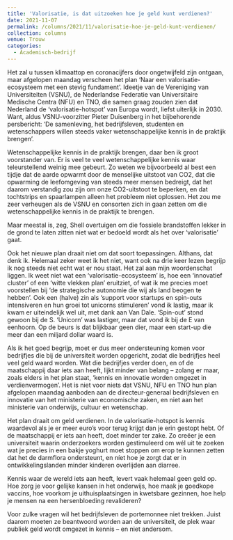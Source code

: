 ```yaml
---
title: 'Valorisatie, is dat uitzoeken hoe je geld kunt verdienen?'
date: 2021-11-07
permalink: /columns/2021/11/valorisatie-hoe-je-geld-kunt-verdienen/
collection: columns
venue: Trouw
categories:
  - Academisch-bedrijf
---
```


Het zal u tussen klimaattop en coronacijfers door ongetwijfeld zijn ontgaan, maar afgelopen maandag verscheen het plan ‘Naar een valorisatie-ecosysteem met een stevig fundament’. Ideetje van de Vereniging van Universiteiten (VSNU), de Nederlandse Federatie van Universitaire Medische Centra (NFU) en TNO, die samen graag zouden zien dat Nederland de ‘valorisatie-hotspot’ van Europa wordt, liefst uiterlijk in 2030. Want, aldus VSNU-voorzitter Pieter Duisenberg in het bijbehorende persbericht: ‘De samenleving, het bedrijfsleven, studenten en wetenschappers willen steeds vaker wetenschappelijke kennis in de praktijk brengen’.

Wetenschappelijke kennis in de praktijk brengen, daar ben ik groot voorstander van. Er is veel te veel wetenschappelijke kennis waar teleurstellend weinig mee gebeurt. Zo weten we bijvoorbeeld al best een tijdje dat de aarde opwarmt door de menselijke uitstoot van CO2, dat die opwarming de leefomgeving van steeds meer mensen bedreigt, dat het daarom verstandig zou zijn om onze CO2-uitstoot te beperken, en dat tochtstrips en spaarlampen alleen het probleem niet oplossen. Het zou me zeer verheugen als de VSNU en consorten zich in gaan zetten om die wetenschappelijke kennis in de praktijk te brengen.

Maar meestal is, zeg, Shell overtuigen om die fossiele brandstoffen lekker in de grond te laten zitten niet wat er bedoeld wordt als het over ‘valorisatie’ gaat.

Ook het nieuwe plan draait niet om dat soort toepassingen. Althans, dat denk ik. Helemaal zeker weet ik het niet, want ook na drie keer lezen begrijp ik nog steeds niet echt wat er nou staat. Het zal aan mijn woordenschat liggen. Ik weet niet wat een ‘valorisatie-ecosysteem’ is, hoe een ‘innovatief cluster’ of een ‘witte vlekken plan’ eruitziet, of wat ik me precies moet voorstellen bij ‘de strategische autonomie die wij als land beogen te hebben’. Ook een (halve) zin als ‘support voor startups en spin-outs intensiveren en hun groei tot unicorns stimuleren’ vond ik lastig, maar ik kwam er uiteindelijk wel uit, met dank aan Van Dale. ‘Spin-out’ stond gewoon bij de S. ‘Unicorn’ was lastiger, maar dat vond ik bij de E van eenhoorn. Op de beurs is dat blijkbaar geen dier, maar een start-up die meer dan een miljard dollar waard is.

Als ik het goed begrijp, moet er dus meer ondersteuning komen voor bedrijfjes die bij de universiteit worden opgericht, zodat die bedrijfjes heel veel geld waard worden. Wat die bedrijfjes verder doen, en of de maatschappij daar iets aan heeft, lijkt minder van belang – zolang er maar, zoals elders in het plan staat, ‘kennis en innovatie worden omgezet in verdienvermogen’. Het is niet voor niets dat VSNU, NFU en TNO hun plan afgelopen maandag aanboden aan de directeur-generaal bedrijfsleven en innovatie van het ministerie van economische zaken, en niet aan het ministerie van onderwijs, cultuur en wetenschap.

Het plan draait om geld verdienen. In de valorisatie-hotspot is kennis waardevol als je er meer euro’s voor terug krijgt dan je erin gestopt hebt. Of de maatschappij er iets aan heeft, doet minder ter zake. Zo creëer je een universiteit waarin onderzoekers worden gestimuleerd om wél uit te zoeken wat je precies in een bakje yoghurt moet stoppen om erop te kunnen zetten dat het de darmflora ondersteunt, en níet hoe je zorgt dat er in ontwikkelingslanden minder kinderen overlijden aan diarree.

Kennis waar de wereld iets aan heeft, levert vaak helemaal geen geld op. Hoe zorg je voor gelijke kansen in het onderwijs, hoe maak je goedkope vaccins, hoe voorkom je uithuisplaatsingen in kwetsbare gezinnen, hoe help je mensen na een hersenbloeding revalideren?

Voor zulke vragen wil het bedrijfsleven de portemonnee niet trekken. Juist daarom moeten ze beantwoord worden aan de universiteit, de plek waar publiek geld wordt omgezet in kennis – en niet andersom.
